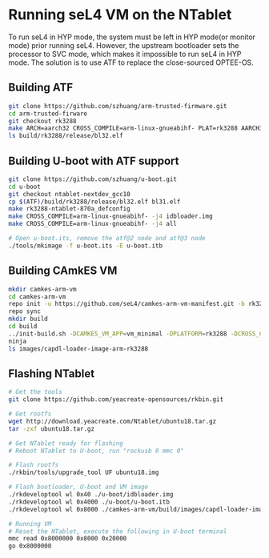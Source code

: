 # Running seL4 VM on the NTablet

To run seL4 in HYP mode, the system must be left in HYP mode(or monitor mode)
prior running seL4. However, the upstream bootloader sets the processor to SVC
mode, which makes it impossible to run seL4 in HYP mode. The solution is to use
ATF to replace the close-sourced OPTEE-OS.

## Building ATF

```bash
git clone https://github.com/szhuang/arm-trusted-firmware.git
cd arm-trusted-firware
git checkout rk3288
make ARCH=aarch32 CROSS_COMPILE=arm-linux-gnueabihf- PLAT=rk3288 AARCH32_SP=sp_min bl32
ls build/rk3288/release/bl32.elf
```

## Building U-boot with ATF support

```bash
git clone https://github.com/szhuang/u-boot.git
cd u-boot
git checkout ntablet-nextdev_gcc10
cp $(ATF)/build/rk3288/release/bl32.elf bl31.elf
make rk3288-ntablet-870a_defconfig
make CROSS_COMPILE=arm-linux-gnueabihf- -j4 idbloader.img
make CROSS_COMPILE=arm-linux-gnueabihf- -j4 all

# Open u-boot.its, remove the atf@2 node and atf@3 node
./tools/mkimage -f u-boot.its -E u-boot.itb
```

## Building CAmkES VM

```bash
mkdir camkes-arm-vm
cd camkes-arm-vm
repo init -u https://github.com/seL4/camkes-arm-vm-manifest.git -b rk3288
repo sync
mkdir build
cd build
../init-build.sh -DCAMKES_VM_APP=vm_minimal -DPLATFORM=rk3288 -DCROSS_COMPILER_PREFIX=arm-linux-gnueabihf-
ninja
ls images/capdl-loader-image-arm-rk3288
```

## Flashing NTablet

```bash
# Get the tools
git clone https://github.com/yeacreate-opensources/rkbin.git

# Get rootfs
wget http://download.yeacreate.com/Ntablet/ubuntu18.tar.gz
tar -zxf ubuntu18.tar.gz

# Get NTablet ready for flashing
# Reboot NTablet to U-boot, run "rockusb 0 mmc 0"

# Flash rootfs
./rkbin/tools/upgrade_tool UF ubuntu18.img

# Flash bootloader, U-boot and VM image
./rkdeveloptool wl 0x40 ./u-boot/idbloader.img
./rkdeveloptool wl 0x4000 ./u-boot/u-boot.itb
./rkdeveloptool wl 0x8000 ./camkes-arm-vm/build/images/capdl-loader-image-arm-rk3288

# Running VM
# Reset the NTablet, execute the following in U-boot terminal
mmc read 0x8000000 0x8000 0x20000
go 0x8000000
```

